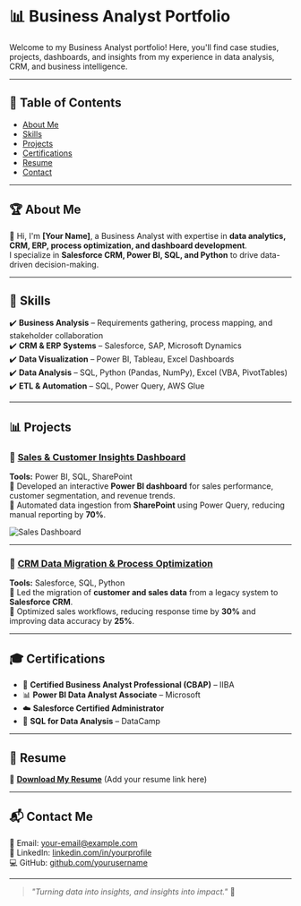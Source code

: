 # 📊 Business Analyst Portfolio
Welcome to my Business Analyst portfolio! Here, you'll find case studies, projects, dashboards, and insights from my experience in data analysis, CRM, and business intelligence.

---

## 📌 Table of Contents
- [About Me](#about-me)
- [Skills](#skills)
- [Projects](#projects)
- [Certifications](#certifications)
- [Resume](#resume)
- [Contact](#contact)

---

## 🏆 About Me
👋 Hi, I'm **[Your Name]**, a Business Analyst with expertise in **data analytics, CRM, ERP, process optimization, and dashboard development**.  
I specialize in **Salesforce CRM, Power BI, SQL, and Python** to drive data-driven decision-making.

---

## 🚀 Skills
✔️ **Business Analysis** – Requirements gathering, process mapping, and stakeholder collaboration  
✔️ **CRM & ERP Systems** – Salesforce, SAP, Microsoft Dynamics  
✔️ **Data Visualization** – Power BI, Tableau, Excel Dashboards  
✔️ **Data Analysis** – SQL, Python (Pandas, NumPy), Excel (VBA, PivotTables)  
✔️ **ETL & Automation** – SQL, Power Query, AWS Glue  

---

## 📊 Projects

### 📌 [Sales & Customer Insights Dashboard](#)
**Tools:** Power BI, SQL, SharePoint  
📌 Developed an interactive **Power BI dashboard** for sales performance, customer segmentation, and revenue trends.  
📌 Automated data ingestion from **SharePoint** using Power Query, reducing manual reporting by **70%**.  

![Sales Dashboard](https://via.placeholder.com/600x300 "Power BI Sales Dashboard")

---

### 📌 [CRM Data Migration & Process Optimization](#)
**Tools:** Salesforce, SQL, Python  
📌 Led the migration of **customer and sales data** from a legacy system to **Salesforce CRM**.  
📌 Optimized sales workflows, reducing response time by **30%** and improving data accuracy by **25%**.  

---

## 🎓 Certifications
- 🏅 **Certified Business Analyst Professional (CBAP)** – IIBA  
- 📊 **Power BI Data Analyst Associate** – Microsoft  
- ☁️ **Salesforce Certified Administrator**  
- 💾 **SQL for Data Analysis** – DataCamp  

---

## 📄 Resume
📌 **[Download My Resume](#)** (Add your resume link here)

---

## 📬 Contact Me
📧 Email: [your-email@example.com](mailto:your-email@example.com)  
🔗 LinkedIn: [linkedin.com/in/yourprofile](https://linkedin.com/in/yourprofile)  
💻 GitHub: [github.com/yourusername](https://github.com/yourusername)  

---

> *"Turning data into insights, and insights into impact."* 🚀  
